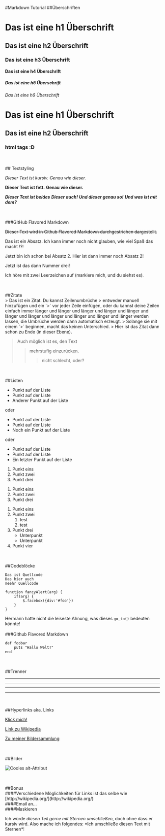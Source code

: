 <!-- Überschriften -->
<!-- HTML-Überschriften <h1> bis <h6> lassen sich einfach durch ein Voranstellen
der entsprechenden Anzahl an Hashes (#) auszeichnen -->
#Markdown Tutorial
##Überschriften
<br  />

# Das ist eine h1 Überschrift
## Das ist eine h2 Überschrift
### Das ist eine h3 Überschrift
#### Das ist eine h4 Überschrift
##### Das ist eine h5 Überschrift 
###### Das ist eine h6 Überschrift


<!-- Für die Elemente <h1> und <h2> gibt es in Markdown noch Sonderformen -->
Das ist eine h1 Überschrift
= 
Das ist eine h2 Überschrift
-
<h3> html tags :D </h3>

<br  />
<br  />
## Textstyling
<br  />
<!-- Einfaches Textstyling -->
<!-- Jeglicher Text lässt sich mit Markdown leicht als kursiv oder auch als fett auszeichnen -->


<!-- Kursiver Text -->
*Dieser Text ist kursiv.*
_Genau wie dieser._


<!-- Fetter Text --> 
**Dieser Text ist fett.**
__Genau wie dieser.__


<!-- Beides -->
***Dieser Text ist beides***
**_Dieser auch!_**
*__Und dieser genau so!__*
___Und was ist mit dem?___</br>

<br  />
<br  />
###GitHub Flavored Markdown
<br  />
<!-- In "GitHub Flavored Markdown", dem von GitHub verwendeten Dialekt / Parser,
gibt es auch noch durchgestrichenen Text: -->

~~Dieser Text wird in Github Flavored Markdown durchgestrichen dargestellt.~~



<!-- Absätze sind eine oder mehrere zusammenhängende Zeilen Text, und werden
durch eine oder mehrere Leerzeilen voneinander abgesetzt. -->

Das ist ein Absatz. Ich kann immer noch nicht glauben, wie viel Spaß das macht !?!

Jetzt bin ich schon bei Absatz 2.
Hier ist dann immer noch Absatz 2!

Jetzt ist das dann Nummer drei!



<!-- Sollte man jemals ein <br />-Tag einfügen wollen, kann man einen Absatz
mit zwei oder mehr Leerzeichen beenden, und danach einen neuen Absatz beginnen. -->

Ich höre mit zwei Leerzeichen auf (markiere mich, und du siehst es).  <br />


<br  />
<br  />
<!-- Zitate werden ganz einfach mit einem  > ausgezeichnet. -->
##Zitate
<br  />
> Das ist ein Zitat. Du kannst Zeilenumbrüche
> entweder manuell hinzufügen und ein `>` vor jeder Zeile einfügen, oder du kannst deine Zeilen einfach immer länger und länger und länger und länger und länger und länger und länger und länger und länger und länger und länger  werden lassen, die Umbrüche werden dann automatisch erzeugt.
> Solange sie mit einem `>` beginnen, macht das keinen Unterschied.
> Hier ist das Zitat dann schon zu Ende (in dieser Ebene).

> Auch möglich ist es, den Text
>> mehrstufig einzurücken.
>>>nicht schlecht, oder?

<br  />
<br  />
<!-- Listen -->
<!-- <ul>s können mit Sternen, Pluszeichen oder Minuszeichen erzeugt werden -->
##Listen
<br  />

* Punkt auf der Liste
* Punkt auf der Liste
* Anderer Punkt auf der Liste

oder

+ Punkt auf der Liste
+ Punkt auf der Liste
+ Noch ein Punkt auf der Liste

oder

- Punkt auf der Liste
- Punkt auf der Liste
- Ein letzter Punkt auf der Liste

<!-- <ol>s werden mit einer Zahl gefolgt von einem Punkt erzeugt -->

1. Punkt eins
2. Punkt zwei
3. Punkt drei

<!-- Auch wenn es keine gute Idee sein mag: du müsstest die einzelnen Punkte
nicht mal korrekt nummerieren -->

1. Punkt eins
1. Punkt zwei
1. Punkt drei
<!-- (Das sieht genau so aus wie das Beispiel eins weiter oben) -->

<!-- Man kann Listen auch verschachteln -->

1. Punkt eins
2. Punkt zwei
	1. test 
	2. test
3. Punkt drei
    * Unterpunkt
    * Unterpunkt
4. Punkt vier

<br  />
<br  />
##Codeblöcke
<br  />
<!-- Code-Blöcke -->
<!-- Blöcke von Programmcode (also ein <code>-Element) kannst du auszeichnen,
indem du eine Zeile mit vier Leerzeichen oder einem Tabulator einrückst -->

    Das ist Quellcode
    Das hier auch
	meehr Quellcode

<!-- Der Code kann natürlich auch wiederum eingerückt sein -->


	function fancyAlert(arg) {
		if(arg) {
			$.facebox({div:'#foo'})	
		}
	}


<!-- Innerhalb normalen Texts kannst du Code mit Backticks ` auszeichnen -->

Hermann hatte nicht die leiseste Ahnung, was dieses `go_to()` bedeuten könnte!
<br  />
<br  />
###Github Flavored Markdown 
<br  />

<!-- In "GitHub Flavored Markdown" gibt es für Code nocheinmal eine
besondere Syntax -->

```
def foobar
    puts "Hallo Welt!"
end
```


<!-- der obige Block muss nicht extra eingerückt werden, außerdem fügt GitHub
Syntax-Highlighting für die nach dem ``` angegebene Sprache hinzu -->

<br  />
<br  />
##Trenner
<br  />

<!-- Horizontale Linie (<hr />) -->
<!-- Trenner lassen sich einfach mit drei (oder mehr) Sternen oder Bindestrichen
erzeugen (egal ob mit oder ohne Leerzeichen dazwischen)-->

***
---
- - -
****************

<br  />
<br  />
##Hyperlinks aka. Links
<br  />
<!-- Hyperlinks -->
<!-- Eines der besten Features von Markdown ist das kinderleichte Erzeugen von
Hyperlinks: Einfach den Linktext in eckige Klammern [] setzen, gefolgt von
einer mit runden Klammern () umschlossenen URL. -->

[Klick mich!](http://wikipedia.org/)

<!-- Man kann dem Link auch noch ein title-Attribut geben -->

[Link zu Wikipedia](http://wikipedia.org/ "Link zu wikipedia.org")


[Zu meiner Bildersammlung](/Bilder/)

<br />
<br />
##Bilder
<br />
<!-- Bilder -->
<!-- Bilder funktionieren genau wie Links, nur dass man noch ein Ausrufezeichen
voranstellt! -->

![](https://cdn0.iconfinder.com/data/icons/octicons/1024/markdown-512.png "Cooles alt-Attribut")

<br />
<br />
##Bonus 
<br />
<!-- Bonusfeatures -->
<!-- Auto-Links -->
####Verschiedene Möglichkeiten für Links
<http://wikipedia.org/> ist das selbe wie
[http://wikipedia.org/](http://wikipedia.org/)


<!-- Automatische Links für E-Mail-Addressen -->
<br />
####Email an...
<alexanderwallner1999@gmail.com>
<br />
####Maskieren
<!-- Maskieren -->

Ich würde *diesen Teil gerne mit Sternen umschließen*, doch ohne dass er kursiv
wird. Also mache ich folgendes: \*Ich umschließe diesen Text mit Sternen\*!



